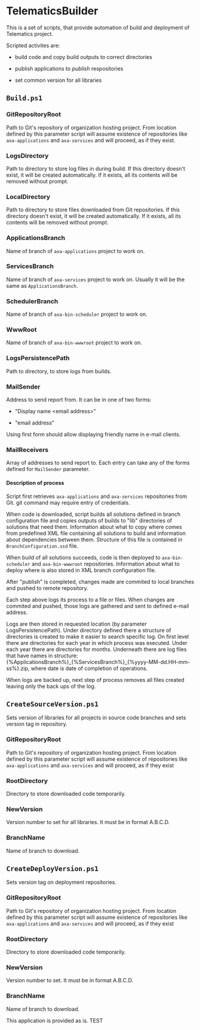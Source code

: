 # TelematicsBuilder
This is a set of scripts, that provide automation of build and deployment of Telematics project.

Scripted activites are:

* build code and copy build outputs to correct directories

* publish applications to _publish_ respositories

* set common version for all libraries

## `Build.ps1`

### GitRepositoryRoot
Path to Git's repository of organization hosting project. From location defined by this parameter
script will assume existence of repositories like `axa-applications` and `axa-services` and will
proceed, as if they exist.

### LogsDirectory
Path to directory to store log files in during build. If this directory doesn't exist, it will be
created automatically. If it exists, all its contents will be removed without prompt.

### LocalDirectory
Path to directory to store files downloaded from Git repositories. If this directory doesn't exist,
it will be created automatically. If it exists, all its contents will be removed without prompt.

### ApplicationsBranch
Name of branch of `axa-applications` project to work on.

### ServicesBranch
Name of branch of `axa-services` project to work on. Usually it will be the same as
`ApplicationsBranch`.

### SchedulerBranch
Name of branch of `axa-bin-scheduler` project to work on.

### WwwRoot
Name of branch of `axa-bin-wwwroot` project to work on.

### LogsPersistencePath
Path to directory, to store logs from builds.

### MailSender
Address to send report from. It can be in one of two forms:

* "Display name &lt;email address&gt;"

* "email address"

Using first form should allow displaying friendly name in e-mail clients.

### MailReceivers
Array of addresses to send report to. Each entry can take any of the forms defined for `MailSender`
parameter.

#### Description of process
Script first retrieves `axa-applications` and `axa-services` repositories from Git. git command may
require entry of credentials.

When code is downloaded, script builds all solutions defined in branch configuration file  and
copies outputs of builds to "lib" directories of solutions that need them. Information about what to
copy where comes from predefined XML file containing all solutions to build and information about
dependencies between them. Structure of this file is contained in `BranchConfiguration.xsd` file.

When build of all solutions succeeds, code is then deployed to `axa-bin-scheduler` and
`axa-bin-wwwroot` repositories. Information about what to deploy where is also stored in XML branch
configuration file.

After "publish" is completed, changes made are commited to local branches and pushed to remote
repository.

Each step above logs its process to a file or files. When changes are commited and pushed, those
logs are gathered and sent to defined e-mail address.

Logs are then stored in requested location (by parameter LogsPersistencePath). Under directory
defined there a structure of directories is created to make it easier to search specific log. On
first level there are directories for each year in which process was executed. Under each year there
are directories for months. Underneath there are log files that have names in structure:
{%ApplicationsBranch%}\_{%ServicesBranch%}\_{%yyyy-MM-dd.HH-mm-ss%}.zip, where date is date of
completion of operations.

When logs are backed up, next step of process removes all files created leaving only the back ups 
of the log.

## `CreateSourceVersion.ps1`
Sets version of libraries for all projects in source code branches and sets version tag in
repository.

### GitRepositoryRoot
Path to Git's repository of organization hosting project. From location defined by this parameter
script will assume existence of repositories like `axa-applications` and `axa-services` and will
proceed, as if they exist

### RootDirectory
Directory to store downloaded code temporarily.

### NewVersion
Version number to set for all libraries. It must be in format A.B.C.D.

### BranchName
Name of branch to download.

## `CreateDeployVersion.ps1`
Sets version tag on deployment repositories.

### GitRepositoryRoot
Path to Git's repository of organization hosting project. From location defined by this parameter
script will assume existence of repositories like `axa-applications` and `axa-services` and will
proceed, as if they exist

### RootDirectory
Directory to store downloaded code temporarily.

### NewVersion
Version number to set. It must be in format A.B.C.D.

### BranchName
Name of branch to download.

This application is provided as is.
TEST